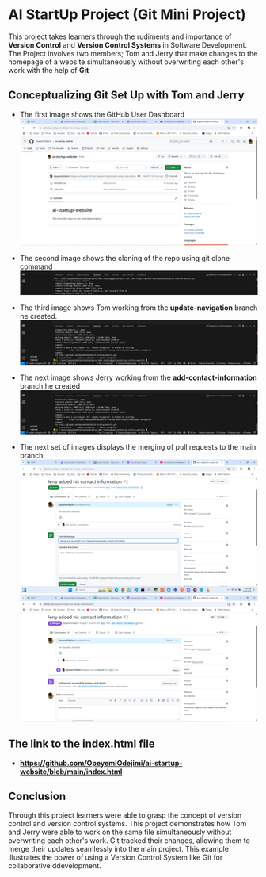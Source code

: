 # AI StartUp Project (Git Mini Project)

This project takes learners through the rudiments and importance of **Version Control** and **Version Control Systems** in Software Development. The Project involves two members; Tom and Jerry that make changes to the homepage of a website simultaneously without overwriting each other's work with the help of **Git**

## Conceptualizing Git Set Up with Tom and Jerry

* The first image shows the GitHub User Dashboard
![Github User Dashboard](Images/github-user-dashboard.png)

* The second image shows the cloning of the repo using git clone command
![it clone screenshot](Images/git-clone-repo.png)

* The third image shows Tom working from the **__update-navigation__** branch he created.
![Tom working from his branch](Images/git-pull-request.png)

* The next image shows Jerry working from the **__add-contact-information__** branch he created
![Jerry working from his branch](Images/git-pull-request.png)

* The next set of images displays the merging of pull requests to the main branch.
![Jerry merging branch](Images/jerry-merge-request.png)
![Jerry adding contact info](Images/jerry-add-contactinfo.png)

## The link to the index.html file

* **__https://github.com/OpeyemiOdejimi/ai-startup-website/blob/main/index.html__**

## Conclusion

Through this project learners were able to grasp the concept of version control and version control systems. This project demonstrates how Tom and Jerry were able to work on the same file simultaneously without overwriting each other's work. Git tracked their changes, allowing them to merge their updates seamlessly into the main project. This example illustrates the power of using a Version Control System like Git for collaborative ddevelopment.
